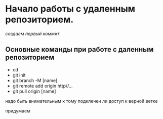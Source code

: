 # Начало работы с удаленным репозиторием.
*создаем первый коммит*

## Основные команды при работе с даленным репозиторием

+ cd
+ git init
+ git branch -M [name]
+ git remote add origin http//...
+ git pull origin [name]

надо быть внимательным к тому подклечен ли доступ к верной ветке

придумаем 
